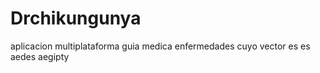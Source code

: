 # Drchikungunya
aplicacion multiplataforma guia medica enfermedades cuyo vector es es aedes aegipty 
